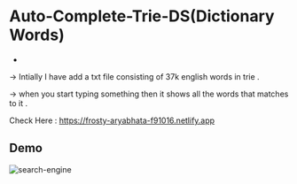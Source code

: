 # Auto-Complete-Trie-DS(Dictionary Words)
-

  
  -> Intially I have add a txt file consisting of 37k english words in trie .

  -> when you start typing something then it shows all the words that matches to it .
  
  Check Here  : https://frosty-aryabhata-f91016.netlify.app
  
  Demo
  -
  
![search-engine](https://user-images.githubusercontent.com/54505967/84342575-849bd900-abc3-11ea-9947-561abd797d95.gif)
  
